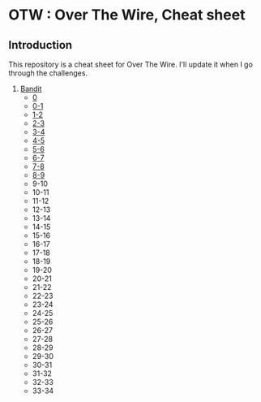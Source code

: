 # OTW : Over The Wire, Cheat sheet

## Introduction

This repository is a cheat sheet for Over The Wire.
I'll update it when I go through the challenges.

1. [Bandit](1-Bandit)
    - [0](1-Bandit/0.md)
    - [0-1](1-Bandit/0-1.md)
    - [1-2](1-Bandit/1-2.md)
    - [2-3](1-Bandit/2-3.md)
    - [3-4](1-Bandit/3-4.md)
    - [4-5](1-Bandit/4-5.md)
    - [5-6](1-Bandit/5-6.md)
    - [6-7](1-Bandit/6-7.md)
    - [7-8](1-Bandit/7-8.md)
    - [8-9](1-Bandit/8-9.md)
    - 9-10
    - 10-11
    - 11-12
    - 12-13
    - 13-14
    - 14-15
    - 15-16
    - 16-17
    - 17-18
    - 18-19
    - 19-20
    - 20-21
    - 21-22
    - 22-23
    - 23-24
    - 24-25
    - 25-26
    - 26-27
    - 27-28
    - 28-29
    - 29-30
    - 30-31
    - 31-32
    - 32-33
    - 33-34
